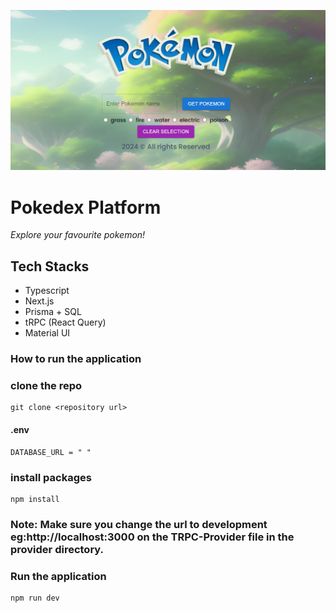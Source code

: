 
!["screenshort"](/public/screenshort.png)
# Pokedex Platform

*Explore your favourite pokemon!*

## Tech Stacks
- Typescript
- Next.js
- Prisma + SQL
- tRPC (React Query)
- Material UI

### How to run the application

### clone the repo
```
git clone <repository url>

```

#### .env
```
DATABASE_URL = " "

```
### install packages
 ```
 npm install

 ```
 
### Note: Make sure you change the url to development eg:http://localhost:3000 on the TRPC-Provider file in the provider directory.

 ### Run the application

 ```
 npm run dev

 ```



